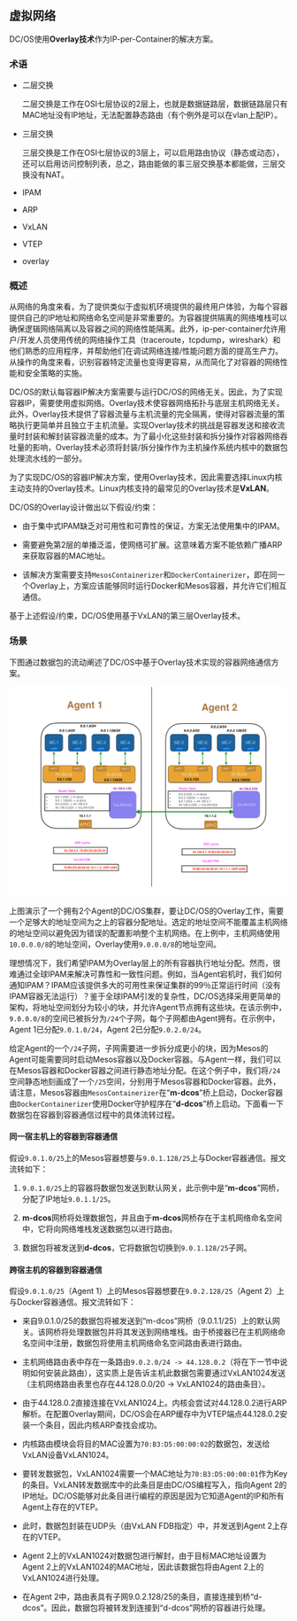 ## 虚拟网络

DC/OS使用**Overlay技术**作为IP-per-Container的解决方案。

### 术语

- 二层交换

  二层交换是工作在OSI七层协议的2层上，也就是数据链路层，数据链路层只有MAC地址没有IP地址，无法配置静态路由（有个例外是可以在vlan上配IP）。
  
- 三层交换

  三层交换是工作在OSI七层协议的3层上，可以启用路由协议（静态或动态），还可以启用访问控制列表，总之，路由能做的事三层交换基本都能做，三层交换没有NAT。
  
- IPAM
- ARP
- VxLAN
- VTEP
- overlay

### 概述

从网络的角度来看，为了提供类似于虚拟机环境提供的最终用户体验，为每个容器提供自己的IP地址和网络命名空间是非常重要的。为容器提供隔离的网络堆栈可以确保逻辑网络隔离以及容器之间的网络性能隔离。此外，ip-per-container允许用户/开发人员使用传统的网络操作工具（traceroute，tcpdump，wireshark）和他们熟悉的应用程序，并帮助他们在调试网络连接/性能问题方面的提高生产力。从操作的角度来看，识别容器特定流量也变得更容易，从而简化了对容器的网络性能和安全策略的实施。

DC/OS的默认每容器IP解决方案需要与运行DC/OS的网络无关。因此，为了实现容器IP，需要使用虚拟网络。Overlay技术使容器网络拓扑与底层主机网络无关。此外，Overlay技术提供了容器流量与主机流量的完全隔离，使得对容器流量的策略执行更简单并且独立于主机流量。实现Overlay技术的挑战是容器发送和接收流量时封装和解封装容器流量的成本。为了最小化这些封装和拆分操作对容器网络吞吐量的影响，Overlay技术必须将封装/拆分操作作为主机操作系统内核中的数据包处理流水线的一部分。

为了实现DC/OS的容器IP解决方案，使用Overlay技术，因此需要选择Linux内核主动支持的Overlay技术。Linux内核支持的最常见的Overlay技术是**VxLAN**。

DC/OS的Overlay设计做出以下假设/约束：

- 由于集中式IPAM缺乏对可用性和可靠性的保证，方案无法使用集中的IPAM。

- 需要避免第2层的单播泛滥，使网络可扩展。这意味着方案不能依赖广播ARP来获取容器的MAC地址。

- 该解决方案需要支持`MesosContainerizer`和`DockerContainerizer`，即在同一个Overlay上，方案应该能够同时运行Docker和Mesos容器，并允许它们相互通信。

基于上述假设/约束，DC/OS使用基于VxLAN的第三层Overlay技术。

### 场景

下图通过数据包的流动阐述了DC/OS中基于Overlay技术实现的容器网络通信方案。

![](/assets/dcos-overlay-fig-1.png)

上图演示了一个拥有2个Agent的DC/OS集群，要让DC/OS的Overlay工作，需要一个足够大的地址空间为之上的容器分配地址。选定的地址空间不能覆盖主机网络的地址空间以避免因为错误的配置影响整个主机网络。在上例中，主机网络使用`10.0.0.0/8`的地址空间，Overlay使用`9.0.0.0/8`的地址空间。

理想情况下，我们希望IPAM为Overlay层上的所有容器执行地址分配。然而，很难通过全球IPAM来解决可靠性和一致性问题。例如，当Agent宕机时，我们如何通知IPAM？IPAM应该提供多大的可用性来保证集群的99％正常运行时间（没有IPAM容器无法运行）？鉴于全球IPAM引发的复杂性，DC/OS选择采用更简单的架构，将地址空间划分为较小的块，并允许Agent节点拥有这些块。在该示例中，`9.0.0.0/8`的空间已被拆分为`/24`个子网，每个子网都由Agent拥有。在示例中，Agent 1已分配`9.0.1.0/24`，Agent 2已分配`9.0.2.0/24`。

给定Agent的一个`/24`子网，子网需要进一步拆分成更小的块，因为Mesos的Agent可能需要同时启动Mesos容器以及Docker容器。与Agent一样，我们可以在Mesos容器和Docker容器之间进行静态地址分配。在这个例子中，我们将`/24`空间静态地刻画成了一个`/25`空间，分别用于Mesos容器和Docker容器。此外，请注意，Mesos容器由`MesosContainerizer`在“**m-dcos**”桥上启动，Docker容器由`DockerContainerizer`使用Docker守护程序在“**d-dcos**”桥上启动。下面看一下数据包在容器到容器通信过程中的具体流转过程。

#### 同一宿主机上的容器到容器通信

假设`9.0.1.0/25`上的Mesos容器想要与`9.0.1.128/25`上与Docker容器通信。报文流转如下：

1. `9.0.1.0/25`上的容器将数据包发送到默认网关，此示例中是“**m-dcos**”网桥，分配了IP地址`9.0.1.1/25`。

2. **m-dcos**网桥将处理数据包，并且由于**m-dcos**网桥存在于主机网络命名空间中，它将向网络堆栈发送数据包以进行路由。

3. 数据包将被发送到**d-dcos**，它将数据包切换到`9.0.1.128/25`子网。

#### 跨宿主机的容器到容器通信

假设`9.0.1.0/25`（Agent 1）上的Mesos容器想要在`9.0.2.128/25`（Agent 2）上与Docker容器通信。报文流转如下：

- 来自9.0.1.0/25的数据包将被发送到“m-dcos”网桥（9.0.1.1/25）上的默认网关。该网桥将处理数据包并将其发送到网络堆栈。由于桥接器已在主机网络命名空间中注册，数据包将使用主机网络命名空间路由表进行路由。

- 主机网络路由表中存在一条路由`9.0.2.0/24 -> 44.128.0.2`（将在下一节中说明如何安装此路由），这实质上是告诉主机此数据包需要通过VxLAN1024发送（主机网络路由表里也存在44.128.0.0/20 -> VxLAN1024的路由条目）。

- 由于44.128.0.2直接连接在VxLAN1024上。内核会尝试对44.128.0.2进行ARP解析。在配置Overlay期间，DC/OS会在ARP缓存中为VTEP端点44.128.0.2安装一个条目，因此内核ARP查找会成功。

- 内核路由模块会将目的MAC设置为`70:B3:D5:00:00:02`的数据包，发送给VxLAN设备VxLAN1024。

- 要转发数据包，VxLAN1024需要一个MAC地址为`70:B3:D5:00:00:01`作为Key的条目。VxLAN转发数据库中的此条目是由DC/OS编程写入，指向Agent 2的IP地址。DC/OS能够对此条目进行编程的原因是因为它知道Agent的IP和所有Agent上存在的VTEP。

- 此时，数据包封装在UDP头（由VxLAN FDB指定）中，并发送到Agent 2上存在的VTEP。

- Agent 2上的VxLAN1024对数据包进行解封，由于目标MAC地址设置为Agent 2上的VxLAN1024的MAC地址，因此该数据包将由Agent 2上的VxLAN1024进行处理。

- 在Agent 2中，路由表具有子网9.0.2.128/25的条目，直接连接到桥“d-dcos”。因此，数据包将被转发到连接到“d-dcos”网桥的容器进行处理。